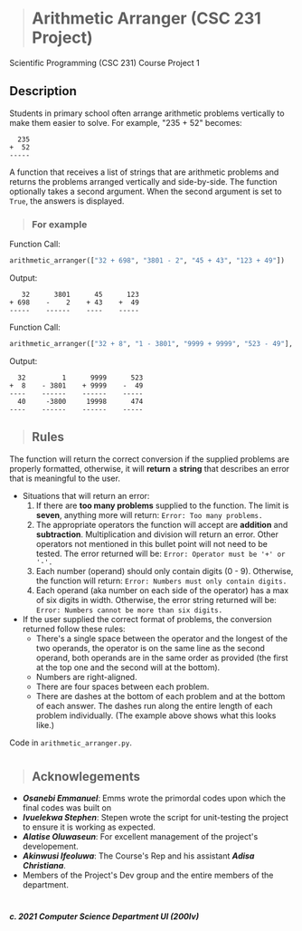 ># **Arithmetic Arranger** (CSC 231 Project)

Scientific Programming (CSC 231) Course Project 1
## Description
Students in primary school often arrange arithmetic problems vertically to make them easier to solve. For example, "235 + 52" becomes:
```
  235
+  52
-----
```

A function that receives a list of strings that are arithmetic problems and returns the problems arranged vertically and side-by-side. The function optionally takes a second argument. When the second argument is set to `True`, the answers is displayed.

> ### For example

Function Call:
```py
arithmetic_arranger(["32 + 698", "3801 - 2", "45 + 43", "123 + 49"])
```

Output:
```
   32      3801      45      123
+ 698    -    2    + 43    +  49
-----    ------    ----    -----
```

Function Call:
```py
arithmetic_arranger(["32 + 8", "1 - 3801", "9999 + 9999", "523 - 49"], True)
```

Output:
```
  32         1      9999      523
+  8    - 3801    + 9999    -  49
----    ------    ------    -----
  40     -3800     19998      474
----	------	  ------    -----
```

> ## Rules

The function will return the correct conversion if the supplied problems are properly formatted, otherwise, it will **return** a **string** that describes an error that is meaningful to the user.  


* Situations that will return an error:
  1. If there are **too many problems** supplied to the function. The limit is **seven**, anything more will return:
    `Error: Too many problems.`
  2. The appropriate operators the function will accept are **addition** and **subtraction**. Multiplication and division will return an error. Other operators not mentioned in this bullet point will not need to be tested. The error returned will be:
    `Error: Operator must be '+' or '-'.`
  3. Each number (operand) should only contain digits (0 - 9). Otherwise, the function will return:
    `Error: Numbers must only contain digits.`
  4. Each operand (aka number on each side of the operator) has a max of six digits in width. Otherwise, the error string returned will be:
    `Error: Numbers cannot be more than six digits.`
*  If the user supplied the correct format of problems, the conversion returned follow these rules:
    * There's a single space between the operator and the longest of the two operands, the operator is on the same line as the second operand, both operands are in the same order as provided (the first at the top one and the second will at the bottom).
    * Numbers are right-aligned.
    * There are four spaces between each problem.
    * There are dashes at the bottom of each problem and at the bottom of each answer. The dashes run along the entire length of each problem individually. (The example above shows what this looks like.)


Code in `arithmetic_arranger.py`.

#

>## Acknowlegements
* ___Osanebi Emmanuel___: Emms wrote the primordal codes upon which the final codes was built on
* ___Ivuelekwa Stephen___: Stepen wrote the script for unit-testing the project to ensure it is working as expected.
* ___Alatise Oluwaseun___: For excellent management of the project's developement.
* ___Akinwusi Ifeoluwa___: The Course's Rep and his assistant ___Adisa Christiana___.
* Members of the Project's Dev group and the entire members of the department.

#
***c. 2021 Computer Science Department UI (200lv)***